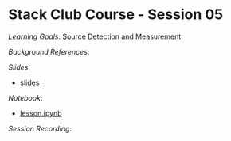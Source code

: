 # Stack Club Course - Session 05

*Learning Goals*: Source Detection and Measurement

*Background References*:

*Slides*:
* [slides](https://docs.google.com/presentation/d/1F5zWqhDs0Zlj_916gVJWdbyv0NSZrSN1vV-FdwLxdkw/edit?usp=sharing)

*Notebook*:
* [lesson.ipynb](lesson.ipynb)

*Session Recording*:
